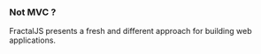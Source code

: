 ### Not MVC ? ###

FractalJS presents a fresh and different approach for building web applications.
